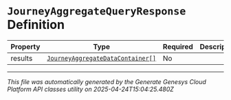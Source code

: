 # `JourneyAggregateQueryResponse` Definition

| Property | Type | Required | Description |
|----------|------|----------|-------------|
| results | [`JourneyAggregateDataContainer[]`](journeyaggregatedatacontainer-definition.md) | No |  |

---

*This file was automatically generated by the Generate Genesys Cloud Platform API classes utility on 2025-04-24T15:04:25.480Z*